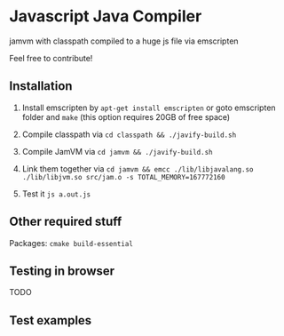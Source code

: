 # Javascript Java Compiler

jamvm with classpath compiled to a huge js file via emscripten

Feel free to contribute!

## Installation

1. Install emscripten by `apt-get install emscripten` or goto emscripten folder and `make` (this option requires 20GB of free space)

2. Compile classpath via `cd classpath && ./javify-build.sh`

3. Compile JamVM via `cd jamvm && ./javify-build.sh`

4. Link them together via `cd jamvm && emcc ./lib/libjavalang.so ./lib/libjvm.so src/jam.o -s TOTAL_MEMORY=167772160`

5. Test it `js a.out.js`

## Other required stuff

Packages: `cmake build-essential`

## Testing in browser

TODO

## Test examples
